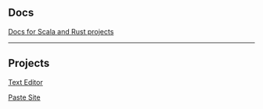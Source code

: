 ## Docs

[Docs for Scala and Rust projects](docs)

--------

## Projects

[Text Editor](editor)

[Paste Site](paste)
